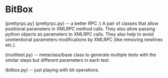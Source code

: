 BitBox
======

[prettyrpc.py] (prettyrpc.py) -- a better RPC :) A pair of classes that allow positional parameters in XMLRPC method calls. They also allow passing python objects as parameters to XMLRPC calls. They also help to avoid unintentional parameters modifications by XMLRPC (like removing newlines etc.).

(multitest.py)  -- metaclass/base class to generate multiple tests with the similar steps but different parameters in each test.

(bitbox.py) -- just playing with bit operations.
